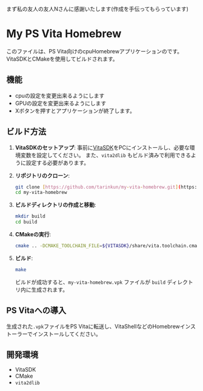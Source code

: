 まず私の友人の友人Nさんに感謝いたします(作成を手伝ってもらっています)


# My PS Vita Homebrew

このファイルは、PS Vita向けのcpuHomebrewアプリケーションのです。
VitaSDKとCMakeを使用してビルドされます。

## 機能

- cpuの設定を変更出来るようにします
- GPUの設定を変更出来るようにします
- Xボタンを押すとアプリケーションが終了します。

## ビルド方法

1.  **VitaSDKのセットアップ**:
    事前に[VitaSDK](https://vitasdk.org/)をPCにインストールし、必要な環境変数を設定してください。
    また、`vita2dlib` もビルド済みで利用できるように設定する必要があります。

2.  **リポジトリのクローン**:
    ```bash
    git clone [https://github.com/tarinkun/my-vita-homebrew.git](https://github.com/あなたのユーザー名/my-vita-homebrew.git)
    cd my-vita-homebrew
    ```

3.  **ビルドディレクトリの作成と移動**:
    ```bash
    mkdir build
    cd build
    ```

4.  **CMakeの実行**:
    ```bash
    cmake .. -DCMAKE_TOOLCHAIN_FILE=${VITASDK}/share/vita.toolchain.cmake
    ```

5.  **ビルド**:
    ```bash
    make
    ```
    ビルドが成功すると、`my-vita-homebrew.vpk` ファイルが `build` ディレクトリ内に生成されます。

## PS Vitaへの導入

生成された`.vpk`ファイルをPS Vitaに転送し、VitaShellなどのHomebrewインストーラーでインストールしてください。

## 開発環境

- VitaSDK
- CMake
- `vita2dlib`
